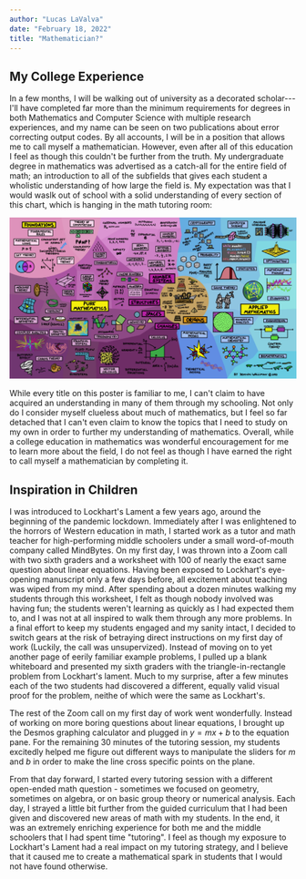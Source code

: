 ```yaml
---
author: "Lucas LaValva"
date: "February 18, 2022"
title: "Mathematician?"
---
```


## My College Experience
In a few months, I will be walking out of university as a decorated scholar--- I'll have completed far more than the minimum requirements for degrees in both Mathematics and Computer Science with multiple research experiences, and my name can be seen on two publications about error correcting output codes. By all accounts, I will be in a position that allows me to call myself a mathematician. However, even after all of this education I feel as though this couldn't be further from the truth. My undergraduate degree in mathematics was advertised as a catch-all for the entire field of math; an introduction to all of the subfields that gives each student a wholistic understanding of how large the field is. My expectation was that I would waslk out of school with a solid understanding of every section of this chart, which is hanging in the math tutoring room:

![Topics in Math](math_topics.png)

While every title on this poster is familiar to me, I can't claim to have acquired an understanding in many of them through my schooling. Not only do I consider myself clueless about much of mathematics, but I feel so far detached that I can't even claim to know the topics that I need to study on my own in order to further my understanding of mathematics. Overall, while a college education in mathematics was wonderful encouragement for me to learn more about the field, I do not feel as though I have earned the right to call myself a mathematician by completing it.

## Inspiration in Children
I was introduced to Lockhart's Lament a few years ago, around the beginning of the pandemic lockdown. Immediately after I was enlightened to the horrors of Western education in math, I started work as a tutor and math teacher for high-performing middle schoolers under a small word-of-mouth company called MindBytes. On my first day, I was thrown into a Zoom call with two sixth graders and a worksheet with 100 of nearly the exact same question about linear equations. Having been exposed to Lockhart's eye-opening manuscript only a few days before, all excitement about teaching was wiped from my mind. After spending about a dozen minutes walking my students through this worksheet, I felt as though nobody involved was having fun; the students weren't learning as quickly as I had expected them to, and I was not at all inspired to walk them through any more problems. In a final effort to keep my students engaged and my sanity intact, I decided to switch gears at the risk of betraying direct instructions on my first day of work (Luckily, the call was unsupervized). Instead of moving on to yet another page of eerily familiar example problems, I pulled up a blank whiteboard and presented my sixth graders with the triangle-in-rectangle problem from Lockhart's lament. Much to my surprise, after a few minutes each of the two students had discovered a different, equally valid visual proof for the problem, neithe of which were the same as Lockhart's.

The rest of the Zoom call on my first day of work went wonderfully. Instead of working on more boring questions about linear equations, I brought up the Desmos graphing calculator and plugged in $y=mx+b$ to the equation pane. For the remaining 30 minutes of the tutoring session, my students excitedly helped me figure out different ways to manipulate the sliders for $m$ and $b$ in order to make the line cross specific points on the plane.

From that day forward, I started every tutoring session with a different open-ended math question - sometimes we focused on geometry, sometimes on algebra, or on basic group theory or numerical analysis. Each day, I strayed a little bit further from the guided curriculum that I had been given and discovered new areas of math with my students. In the end, it was an extremely enriching experience for both me and the middle schoolers that I had spent time "tutoring". I feel as though my exposure to Lockhart's Lament had a real impact on my tutoring strategy, and I believe that it caused me to create a mathematical spark in students that I would not have found otherwise.
